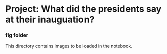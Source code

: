 # Project: What did the presidents say at their inauguation?
### fig folder

This directory contains images to be loaded in the notebook.